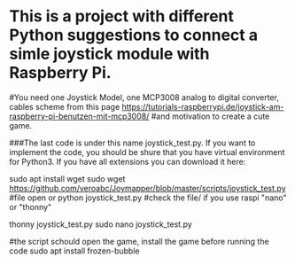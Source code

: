 # This is a project with different Python suggestions to connect a simle joystick module with Raspberry Pi. 
#You need one Joystick Model, one MCP3008 analog to digital converter, cables scheme from this page https://tutorials-raspberrypi.de/joystick-am-raspberry-pi-benutzen-mit-mcp3008/ 
#and motivation to create a cute game.

###The last code is under this name joystick_test.py. If you want to implement the code, you should be shure that you have virtual environment for Python3.
If you have all extensions you can download it here:

sudo apt install wget
sudo wget https://github.com/veroabc/Joymapper/blob/master/scripts/joystick_test.py
#file open or
python joystick_test.py 
#check the file/ if you use raspi "nano" or "thonny"

thonny joystick_test.py
sudo nano joystick_test.py

#the script schould open the game, install the game before running the code
sudo apt install frozen-bubble






